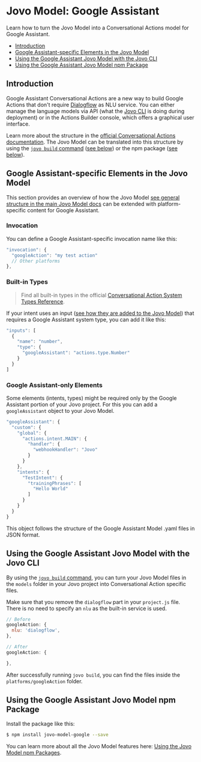 # Jovo Model: Google Assistant

Learn how to turn the Jovo Model into a Conversational Actions model for Google Assistant.

- [Introduction](#introduction)
- [Google Assistant-specific Elements in the Jovo Model](#google-assistant-specific-elements-in-the-jovo-model)
- [Using the Google Assistant Jovo Model with the Jovo CLI](#using-the-google-assistant-jovo-model-with-the-jovo-cli)
- [Using the Google Assistant Jovo Model npm Package](#using-the-google-assistant-jovo-model-npm-package)

## Introduction

Google Assistant Conversational Actions are a new way to build Google Actions that don't require [Dialogflow](./dialogflow.md) as NLU service. You can either manage the language models via API (what the [Jovo CLI](https://www.jovo.tech/marketplace/jovo-cli) is doing during deployment) or in the Actions Builder console, which offers a graphical user interface.

Learn more about the structure in the [official Conversational Actions documentation](https://developers.google.com/assistant/conversational/build/conversation?tool=sdk). The Jovo Model can be translated into this structure by using the [`jovo build` command](https://www.jovo.tech/marketplace/jovo-cli/build) ([see below](#using-the-google-assistant-jovo-model-with-the-jovo-cli)) or the npm package ([see below](#using-the-google-assistant-jovo-model-npm-package)).

## Google Assistant-specific Elements in the Jovo Model

This section provides an overview of how the Jovo Model [see general structure in the main Jovo Model docs](https://www.jovo.tech/marketplace/jovo-model#model-structure) can be extended with platform-specific content for Google Assistant.

### Invocation

You can define a Google Assistant-specific invocation name like this:

```js
"invocation": {
  "googleAction": "my test action"
  // Other platforms
},
```

### Built-in Types

> Find all built-in types in the official [Conversational Action System Types Reference](https://developers.google.com/assistant/conversational/types#system_types).

If your intent uses an input ([see how they are added to the Jovo Model](http://jovo.tech/marketplace/jovo-model#intents)) that requires a Google Assistant system type, you can add it like this:

```js
"inputs": [
  {
    "name": "number",
    "type": {
      "googleAssistant": "actions.type.Number"
    }
  }
]
```

### Google Assistant-only Elements

Some elements (intents, types) might be required only by the Google Assistant portion of your Jovo project. For this you can add a `googleAssistant` object to your Jovo Model.

```js
"googleAssistant": {
  "custom": {
    "global": {
      "actions.intent.MAIN": {
        "handler": {
          "webhookHandler": "Jovo"
        }
      }
    },
    "intents": {
      "TestIntent": {
        "trainingPhrases": [
          "Hello World"
        ]
      }
    }
  }
}
```

This object follows the structure of the Google Assistant Model .yaml files in JSON format.

## Using the Google Assistant Jovo Model with the Jovo CLI

By using the [`jovo build` command](https://www.jovo.tech/marketplace/jovo-cli/build), you can turn your Jovo Model files in the `models` folder in your Jovo project into Conversational Action specific files.

Make sure that you remove the `dialogflow` part in your `project.js` file. There is no need to specify an `nlu` as the built-in service is used.

```javascript
// Before
googleAction: {
  nlu: 'dialogflow',
},

// After
googleAction: {

},
```

After successfully running `jovo build`, you can find the files inside the `platforms/googleAction` folder.

## Using the Google Assistant Jovo Model npm Package

Install the package like this:

```sh
$ npm install jovo-model-google --save
```

You can learn more about all the Jovo Model features here: [Using the Jovo Model npm Packages](http://jovo.tech/marketplace/jovo-model#using-the-jovo-model-npm-packages).
